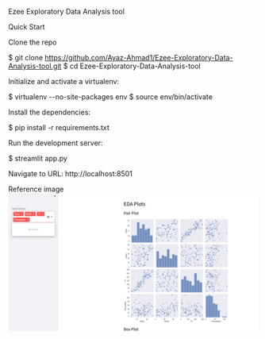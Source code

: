 Ezee Exploratory Data Analysis tool

Quick Start

Clone the repo

$ git clone https://github.com/Ayaz-Ahmad1/Ezee-Exploratory-Data-Analysis-tool.git
$ cd Ezee-Exploratory-Data-Analysis-tool

Initialize and activate a virtualenv:

$ virtualenv --no-site-packages env
$ source env/bin/activate

Install the dependencies:

$ pip install -r requirements.txt

Run the development server:

$ streamlit app.py

Navigate to URL: http://localhost:8501

Reference image
![Pair Plot](image.png)


